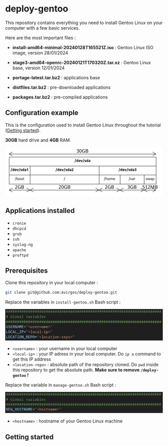 # deploy-gentoo

This repository contains everything you need to install Gentoo Linux on your computer with a few basic services.

Here are the most important files :

- **install-amd64-minimal-20240128T165521Z.iso** : Gentoo Linux ISO image, version 28/01/2024

- **stage3-amd64-openrc-20240121T170320Z.tar.xz** : Gentoo Linux base, version 12/01/2024

- **portage-latest.tar.bz2** : applications base

- **distfiles.tar.bz2** : pre-downloaded applications

- **packages.tar.bz2** : pre-compiled applications

## Configuration example

This is the configuration used to install Gentoo Linux throughout the tutorial ([Getting started](#getting-started)).

**30GB** hard drive and **4GB** RAM.

![partitioning-example](assets/partitioning-example.png)

## Applications installed

- ```cronie```
- ```dhcpcd```
- ```grub```
- ```ssh```
- ```syslog-ng```
- ```apache```
- ```proftpd```

## Prerequisites

Clone this repository in your local computer :

```sh
git clone git@github.com:avirgos/deploy-gentoo.git
```

Replace the variables in ```install-gentoo.sh``` Bash script :

![variables-install](assets/variables-install.png)

- ```<username>``` : your username in your local computer
- ```<local-ip>``` : your IP adress in your local computer. Do ```ip a``` command to get this IP address
- ```<location-repo>``` : absolute path of the repository cloned. Do ```pwd``` inside this repository to get the absolute path. 
**Make sure to remove ```/deploy-gentoo``` !**

Replace the variable in ```manage-gentoo.sh``` Bash script :

![variables-manage](assets/variables-manage.png)

- ```<hostname>``` : hostname of your Gentoo Linux machine

## Getting started